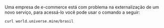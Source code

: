 Uma empresa de e-commerce está com problema na externalização de um novo serviço, para acessá-lo você pode usar o comando a seguir:

```
curl world.universe.mine/brasil
```